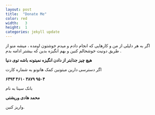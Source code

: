 ```yaml
---
layout: post
title:  "Donate Me"
color: red
width:   3
height:  1
categories: jekyll update
---
```


اگر به هر دلیلی از من و کارهایی که انجام دادم و میدم خوشتون اومده ، میشه منو از طریق 
دونیت خوشحالم کنین و بهم انگیزه بدین که بیشتر ادامه بدم . 

**هیچ چیز جذابتر از دادن انگیزه نمیتونه باشه توی دنیا**

اگر دسترسی دارین میتونین کمک هاتونو به شماره کارت 

**۶۳۹۳ ۴۶۱۰ ۳۸۷۹ ۹۵۰۴**

بانک سینا به نام

**محمد هادی ورپشتی**

واریز کنین.
















